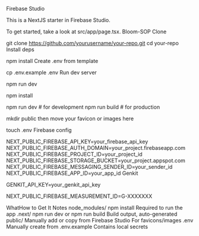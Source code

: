 Firebase Studio

This is a NextJS starter in Firebase Studio.

To get started, take a look at src/app/page.tsx.
Bloom-SOP
Clone

git clone https://github.com/yourusername/your-repo.git cd your-repo
Install deps

npm install
Create .env from template

cp .env.example .env
Run dev server

npm run dev

npm install

npm run dev # for development npm run build # for production

mkdir public
then move your favicon or images here

touch .env
Firebase config

NEXT_PUBLIC_FIREBASE_API_KEY=your_firebase_api_key NEXT_PUBLIC_FIREBASE_AUTH_DOMAIN=your_project.firebaseapp.com NEXT_PUBLIC_FIREBASE_PROJECT_ID=your_project_id NEXT_PUBLIC_FIREBASE_STORAGE_BUCKET=your_project.appspot.com NEXT_PUBLIC_FIREBASE_MESSAGING_SENDER_ID=your_sender_id NEXT_PUBLIC_FIREBASE_APP_ID=your_app_id
Genkit

GENKIT_API_KEY=your_genkit_api_key

NEXT_PUBLIC_FIREBASE_MEASUREMENT_ID=G-XXXXXXX

WhatHow to Get It Notes
node_modules/ npm install Required to run the app .next/ npm run dev or npm run build Build output, auto-generated public/ Manually add or copy from Firebase Studio For favicons/images .env Manually create from .env.example Contains local secrets
